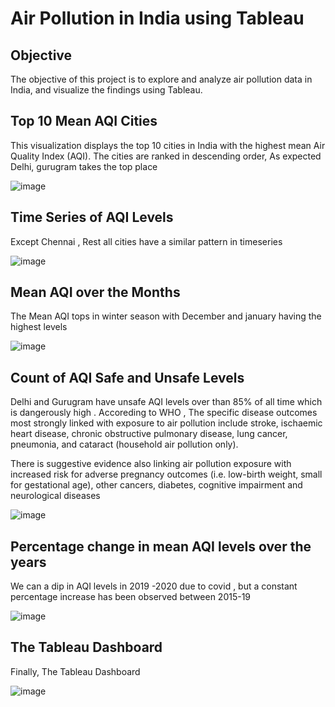 # Air Pollution in India using Tableau

## Objective
The objective of this project is to explore and analyze air pollution data in India, and visualize the findings using Tableau.

## Top 10 Mean AQI Cities
This visualization displays the top 10 cities in India with the highest mean Air Quality Index (AQI). The cities are ranked in descending order, As expected Delhi, gurugram takes the top place

![image](https://user-images.githubusercontent.com/73159496/219581252-dc89d595-3e6d-48ff-88bf-36e9197b53d2.png)


## Time Series of AQI Levels
Except Chennai , Rest all cities have  a similar pattern in timeseries


![image](https://user-images.githubusercontent.com/73159496/219581458-63338781-dc10-437e-8886-865034adea02.png)


## Mean AQI over the Months
The Mean AQI tops in winter season with December and january having the highest levels

![image](https://user-images.githubusercontent.com/73159496/219581524-afc0251e-7162-42e6-8993-b1758ef1ae20.png)


## Count of AQI Safe and Unsafe Levels
Delhi and Gurugram have unsafe AQI levels over than 85% of all time which is dangerously high . Accoreding to WHO ,
The specific disease outcomes most strongly linked with exposure to air pollution include stroke, ischaemic heart disease, chronic obstructive pulmonary disease, lung cancer, pneumonia, and cataract (household air pollution only).  

There is suggestive evidence also linking air pollution exposure with increased risk for adverse pregnancy outcomes (i.e. low-birth weight, small for gestational age), other cancers, diabetes, cognitive impairment and neurological diseases




![image](https://user-images.githubusercontent.com/73159496/219581589-1c8d1c6f-c854-4e02-bf67-eb2a75d969e8.png)



## Percentage change in mean AQI levels over the years

We can a dip in AQI levels in 2019 -2020 due to covid , but a constant percentage increase has been observed between 2015-19 


![image](https://user-images.githubusercontent.com/73159496/219579070-aa1e1934-0641-49f4-b30a-3ca1b12df7a9.png)
  
## The Tableau Dashboard

  Finally, The Tableau Dashboard
  
  ![image](https://user-images.githubusercontent.com/73159496/219580207-08b01e9c-fa62-4433-9fc7-5d0e85edf4f6.png)

